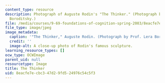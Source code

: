 ```yaml
---
content_type: resource
description: Photograph of Auguste Rodin's "The Thinker." (Photograph by Prof. Lera
  Boroditsky.)
file: /media/courses/9-69-foundations-of-cognition-spring-2003/8eacfe7ecbc347d29fd524976c54c5f3_9-69s03.jpg
file_type: image/jpeg
image_metadata:
  caption: '"The Thinker," Auguste Rodin. (Photograph by Prof. Lera Boroditsky.)'
  credit: ''
  image-alt: A close-up photo of Rodin's famous sculpture.
learning_resource_types: []
ocw_type: OCWImage
parent_uid: null
resourcetype: Image
title: The Thinker
uid: 8eacfe7e-cbc3-47d2-9fd5-24976c54c5f3
---
```

